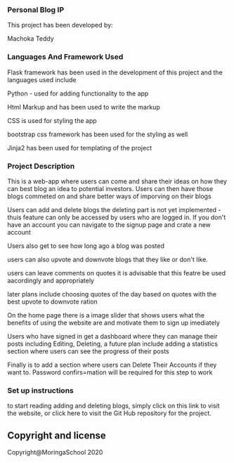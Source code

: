 ### Personal Blog IP
This project has been developed by:

Machoka Teddy

### Languages And Framework Used
Flask framework has been used in the development of this project and the languages used include

Python - used for adding functionality to the app

Html Markup and has been used to write the markup

CSS is used for styling the app

bootstrap css framework has been used for the styling as well

Jinja2 has been used for templating of the project

### Project Description
This is a web-app where users can come and share their ideas on how they can best blog an idea to potential investors. Users can then have those blogs commeted on and share better ways of imporving on their blogs

Users can add and delete blogs the deleting part is not yet implemented - thuis feature can only be accessed by users who are logged in. If you don't have an account you can navigate to the signup page and crate a new account

Users also get to see how long ago a blog was posted

users can also upvote and downvote blogs that they like or don't like.

users can leave comments on quotes it is advisable that this featre be used aacordingly and appropriately

later plans include choosing quotes of the day based on quotes with the best upvote to downvote ration

On the home page there is a image slider that shows users what the benefits of using the website are and motivate them to sign up imediately

Users who have signed in get a dashboard where they can manage their posts including Editing, Deleting, a future plan include adding a statistics section where users can see the progress of their posts

Finally is to add a section where users can Delete Their Accounts if they want to. Password confirs=mation will be required for this step to work

### Set up instructions
to start reading adding and deleting blogs, simply click on this link to visit the website, or click here to visit the Git Hub repository for the project.

## Copyright and license
Copyright@MoringaSchool 2020